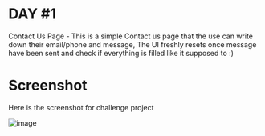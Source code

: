 # DAY #1

Contact Us Page - This is a simple Contact us page that the use can write down their email/phone and message, The UI freshly resets once message have been sent and check
if everything is filled like it supposed to :)

# Screenshot

Here is the screenshot for challenge project

![image](https://github.com/user-attachments/assets/ae4c5963-a781-40ef-90d3-cad9d530b7ca)
